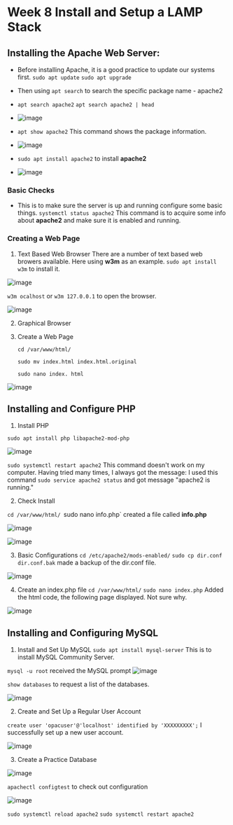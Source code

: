 # Week 8 Install and Setup a LAMP Stack
## Installing the Apache Web Server: 
- Before installing Apache, it is a good practice to update our systems first.
`sudo apt update`
`sudo apt upgrade`
- Then using `apt search` to search the specific package name - apache2
- `apt search apache2`  `apt search apache2 | head`
- 
  ![image](https://github.com/angela-ren/syslib2024/assets/58860495/3b118aee-bed4-4148-9350-3f08f38ce4bf)
  
- `apt show apache2` This command shows the package information.

- ![image](https://github.com/angela-ren/syslib2024/assets/58860495/5c0ced1b-2372-4bad-a234-6460bf4de908)

- `sudo apt install apache2` to install **apache2**

- ![image](https://github.com/angela-ren/syslib2024/assets/58860495/f7bdfa60-0aa9-42bd-9196-4db9814af845)

### Basic Checks
- This is to make sure the server is up and running configure some basic things.
  `systemctl status apache2` This command is to acquire some info about **apache2** and make sure it is enabled and running.

### Creating a Web Page
1. Text Based Web Browser
   There are a number of text based web browers available. Here using **w3m** as an example.
   `sudo apt install w3m` to install it.
   
![image](https://github.com/angela-ren/syslib2024/assets/58860495/3d98ea6d-f021-4770-a91b-4020591d1fee)

`w3m ocalhost` or `w3m 127.0.0.1` to open the browser.

![image](https://github.com/angela-ren/syslib2024/assets/58860495/eaf96ace-6344-4396-b1c2-65a0474793e7)

2. Graphical Browser

   
3. Create a Web Page
   
   `cd /var/www/html/`
   
   `sudo mv index.html index.html.original`
   
   `sudo nano index. html`

![image](https://github.com/angela-ren/syslib2024/assets/58860495/7cf42877-01a5-4087-8c13-bbbb74552ac7)

## Installing and Configure PHP

1. Install PHP

`sudo apt install php libapache2-mod-php`

![image](https://github.com/angela-ren/syslib2024/assets/58860495/da7d39ed-8c01-4b25-8ab3-7725f82d85d0)

`sudo systemctl restart apache2` This command doesn't work on my computer. Having tried many times, I always got the message: 
I used this command `sudo service apache2 status` and got message "apache2 is running."

2. Check Install

`cd /var/www/html/
`sudo nano info.php` created a file called **info.php**

![image](https://github.com/angela-ren/syslib2024/assets/58860495/faeebbef-debf-4809-9b37-5d4d06bf22a1)

![image](https://github.com/angela-ren/syslib2024/assets/58860495/11e57422-f6ff-4cdc-8440-83d9729912b5)


3. Basic Configurations
`cd /etc/apache2/mods-enabled/`   `sudo cp dir.conf dir.conf.bak`  made a backup of the dir.conf file.

![image](https://github.com/angela-ren/syslib2024/assets/58860495/a9f8815c-d9f3-4a44-a34a-571f05de5b86)

4. Create an index.php file
`cd /var/www/html/`   `sudo nano index.php` Added the html code, the following page displayed. Not sure why.

![image](https://github.com/angela-ren/syslib2024/assets/58860495/00908a8d-11f8-4812-bbcc-7c6852f4ed25)

## Installing and Configuring MySQL
1. Install and Set Up MySQL
`sudo apt install mysql-server` This is to install MySQL Community Server.

`mysql -u root` received the MySQL prompt
![image](https://github.com/angela-ren/syslib2024/assets/58860495/b4e7ad13-a93e-4f54-b741-4c640d913cc9)

`show databases` to request a list of the databases.

![image](https://github.com/angela-ren/syslib2024/assets/58860495/4c161007-b904-4b0a-832d-cc2a29259f8d)

2. Create and Set Up a Regular User Account

`create user 'opacuser'@'localhost' identified by 'XXXXXXXXX';` I successfully set up a new user account.

![image](https://github.com/angela-ren/syslib2024/assets/58860495/cd3cfa2c-22bb-4106-bc1e-b5568d701054)

3. Create a Practice Database

![image](https://github.com/angela-ren/syslib2024/assets/58860495/3fad2500-a5ea-483f-995b-9b6f17ecd90d)















`apachectl configtest` to check out configuration

![image](https://github.com/angela-ren/syslib2024/assets/58860495/140e40d3-5272-4f91-bda4-37e869b40853)

`sudo systemctl reload apache2`   `sudo systemctl restart apache2`









   


   

